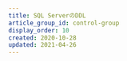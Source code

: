 ```yaml
---
title: SQL ServerのDDL
article_group_id: control-group
display_order: 10
created: 2020-10-28
updated: 2021-04-26
---
```

